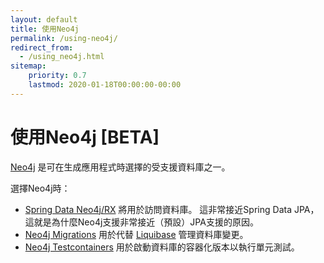 ```yaml
---
layout: default
title: 使用Neo4j
permalink: /using-neo4j/
redirect_from:
  - /using_neo4j.html
sitemap:
    priority: 0.7
    lastmod: 2020-01-18T00:00:00-00:00
---
```


# <i class="fa fa-database"></i> 使用Neo4j [BETA]

[Neo4j](https://neo4j.com/) 是可在生成應用程式時選擇的受支援資料庫之一。

選擇Neo4j時：

* [Spring Data Neo4j/RX](https://neo4j.github.io/sdn-rx) 將用於訪問資料庫。 這非常接近Spring Data JPA，這就是為什麼Neo4j支援非常接近（預設）JPA支援的原因。
* [Neo4j Migrations](https://github.com/michael-simons/neo4j-migrations) 用於代替 [Liquibase](http://www.liquibase.org/) 管理資料庫變更。
* [Neo4j Testcontainers](https://www.testcontainers.org/modules/databases/neo4j/) 用於啟動資料庫的容器化版本以執行單元測試。

<br/><br/><br/><br/><br/><br/><br/><br/><br/><br/>
